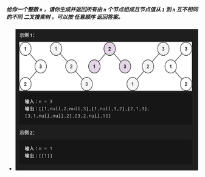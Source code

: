 ##### 给你一个整数 `n` ，请你生成并返回所有由 `n` 个节点组成且节点值从 `1` 到 `n` 互不相同的不同 **二叉搜索树** 。可以按 **任意顺序** 返回答案。

* ![image-20210807145727902](不同的二叉搜索树2.assets/image-20210807145727902.png)

